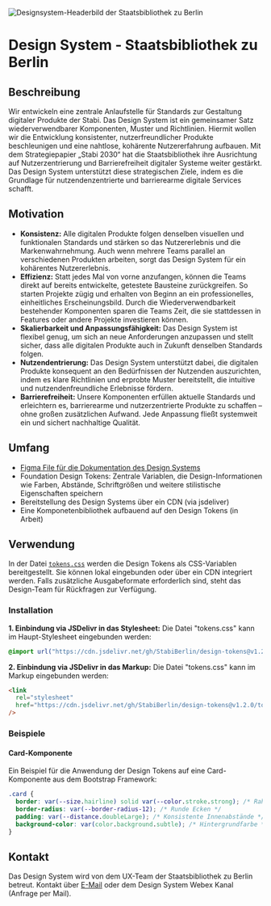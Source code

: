 ![Designsystem-Headerbild der Staatsbibliothek zu Berlin](https://github.com/user-attachments/assets/ce6e2174-d243-42ce-879c-6c31592a4c9a)

# Design System - Staatsbibliothek zu Berlin

## Beschreibung

Wir entwickeln eine zentrale Anlaufstelle für Standards zur Gestaltung digitaler Produkte der Stabi.
Das Design System ist ein gemeinsamer Satz wiederverwendbarer Komponenten, Muster und Richtlinien. Hiermit wollen wir die Entwicklung konsistenter, nutzerfreundlicher Produkte beschleunigen und eine nahtlose, kohärente Nutzererfahrung aufbauen. Mit dem Strategiepapier „Stabi 2030“ hat die Staatsbibliothek ihre Ausrichtung auf Nutzerzentrierung und Barrierefreiheit digitaler Systeme weiter gestärkt. Das Design System unterstützt diese strategischen Ziele, indem es die Grundlage für nutzendenzentrierte und barrierearme digitale Services schafft.

## Motivation

- **Konsistenz:** Alle digitalen Produkte folgen denselben visuellen und funktionalen Standards und stärken so das Nutzererlebnis und die Markenwahrnehmung. Auch wenn mehrere Teams parallel an verschiedenen Produkten arbeiten, sorgt das Design System für ein kohärentes Nutzererlebnis.
- **Effizienz:** Statt jedes Mal von vorne anzufangen, können die Teams direkt auf bereits entwickelte, getestete Bausteine zurückgreifen. So starten Projekte zügig und erhalten von Beginn an ein professionelles, einheitliches Erscheinungsbild. Durch die Wiederverwendbarkeit bestehender Komponenten sparen die Teams Zeit, die sie stattdessen in Features oder andere Projekte investieren können.
- **Skalierbarkeit und Anpassungsfähigkeit:** Das Design System ist flexibel genug, um sich an neue Anforderungen anzupassen und stellt sicher, dass alle digitalen Produkte auch in Zukunft denselben Standards folgen.
- **Nutzendentrierung:** Das Design System unterstützt dabei, die digitalen Produkte konsequent an den Bedürfnissen der Nutzenden auszurichten, indem es klare Richtlinien und erprobte Muster bereitstellt, die intuitive und nutzendenfreundliche Erlebnisse fördern.
- **Barrierefreiheit:** Unsere Komponenten erfüllen aktuelle Standards und erleichtern es, barrierearme und nutzerzentrierte Produkte zu schaffen – ohne großen zusätzlichen Aufwand. Jede Anpassung fließt systemweit ein und sichert nachhaltige Qualität.

## Umfang

- [Figma File für die Dokumentation des Design Systems](https://www.figma.com/design/5Ribk1gHzE5UFiAPnyWv9n/DESIGN-SYSTEM?node-id=1039-9&t=LgZXIeiM8r03UBps-1)
- Foundation Design Tokens: Zentrale Variablen, die Design-Informationen wie Farben, Abstände, Schriftgrößen und weitere stilistische Eigenschaften speichern
- Bereitstellung des Design Systems über ein CDN (via jsdeliver)
- Eine Komponetenbibliothek aufbauend auf den Design Tokens (in Arbeit)

## Verwendung

In der Datei [`tokens.css`](tokens.css) werden die Design Tokens als CSS-Variablen bereitgestellt.
Sie können lokal eingebunden oder über ein CDN integriert werden. Falls zusätzliche Ausgabeformate erforderlich sind, steht das Design-Team für Rückfragen zur Verfügung.

### Installation

**1. Einbindung via JSDelivr in das Stylesheet:** Die Datei "tokens.css" kann im Haupt-Stylesheet eingebunden werden:

```css
@import url("https://cdn.jsdelivr.net/gh/StabiBerlin/design-tokens@v1.2.0/tokens.css");
```

**2. Einbindung via JSDelivr in das Markup:** Die Datei "tokens.css" kann im Markup eingebunden werden:

```html
<link
  rel="stylesheet"
  href="https://cdn.jsdelivr.net/gh/StabiBerlin/design-tokens@v1.2.0/tokens.css"
/>
```

### Beispiele

#### Card-Komponente

Ein Beispiel für die Anwendung der Design Tokens auf eine Card-Komponente aus dem Bootstrap Framework:

```css
.card {
  border: var(--size.hairline) solid var(--color.stroke.strong); /* Rahmenfarbe */
  border-radius: var(--border-radius-12); /* Runde Ecken */
  padding: var(--distance.doubleLarge); /* Konsistente Innenabstände */
  background-color: var(color.background.subtle); /* Hintergrundfarbe */
}
```

## Kontakt

Das Design System wird von dem UX-Team der Staatsbibliothek zu Berlin betreut.
Kontakt über <a href="mailto:informationsdesign@sbb.spk-berlin.de">E-Mail</a> oder dem Design System Webex Kanal (Anfrage per Mail).
